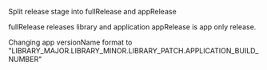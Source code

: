 Split release stage into fullRelease and appRelease

fullRelease releases library and application
appRelease is app only release.

Changing app versionName format to
"LIBRARY_MAJOR.LIBRARY_MINOR.LIBRARY_PATCH.APPLICATION_BUILD_NUMBER"